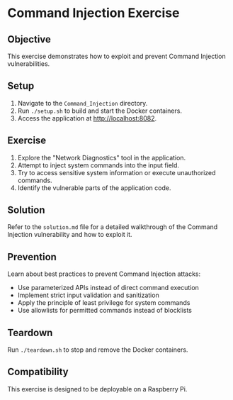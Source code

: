 # Command Injection Exercise

## Objective

This exercise demonstrates how to exploit and prevent Command Injection vulnerabilities.

## Setup

1. Navigate to the `Command_Injection` directory.
2. Run `./setup.sh` to build and start the Docker containers.
3. Access the application at [http://localhost:8082](http://localhost:8082).

## Exercise

1. Explore the "Network Diagnostics" tool in the application.
2. Attempt to inject system commands into the input field.
3. Try to access sensitive system information or execute unauthorized commands.
4. Identify the vulnerable parts of the application code.

## Solution

Refer to the `solution.md` file for a detailed walkthrough of the Command Injection vulnerability and how to exploit it.

## Prevention

Learn about best practices to prevent Command Injection attacks:
- Use parameterized APIs instead of direct command execution
- Implement strict input validation and sanitization
- Apply the principle of least privilege for system commands
- Use allowlists for permitted commands instead of blocklists

## Teardown

Run `./teardown.sh` to stop and remove the Docker containers.

## Compatibility

This exercise is designed to be deployable on a Raspberry Pi.
